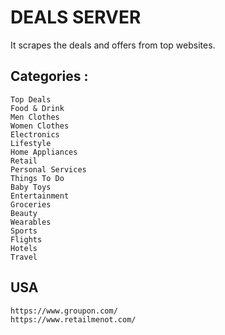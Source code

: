 # DEALS SERVER
It scrapes the deals and offers from top websites.

## Categories : 
	Top Deals
    Food & Drink
    Men Clothes
    Women Clothes
    Electronics
    Lifestyle
    Home Appliances
    Retail
    Personal Services
    Things To Do
    Baby Toys
    Entertainment
    Groceries
    Beauty
    Wearables
    Sports
    Flights
    Hotels
    Travel

## USA
	https://www.groupon.com/
	https://www.retailmenot.com/